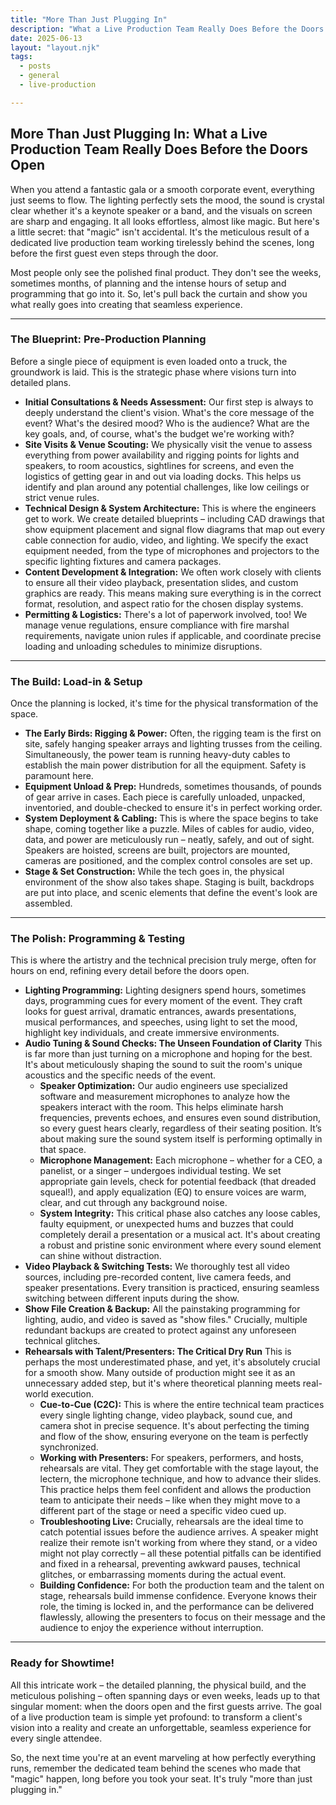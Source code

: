 ```yaml
---
title: "More Than Just Plugging In"
description: "What a Live Production Team Really Does Before the Doors Open."
date: 2025-06-13
layout: "layout.njk"
tags:
  - posts
  - general
  - live-production

---
```


## More Than Just Plugging In: What a Live Production Team Really Does Before the Doors Open

When you attend a fantastic gala or a smooth corporate event, everything just seems to flow. The lighting perfectly sets the mood, the sound is crystal clear whether it's a keynote speaker or a band, and the visuals on screen are sharp and engaging. It all looks effortless, almost like magic. But here's a little secret: that "magic" isn't accidental. It's the meticulous result of a dedicated live production team working tirelessly behind the scenes, long before the first guest even steps through the door.

Most people only see the polished final product. They don't see the weeks, sometimes months, of planning and the intense hours of setup and programming that go into it. So, let's pull back the curtain and show you what really goes into creating that seamless experience.

---

### The Blueprint: Pre-Production Planning

Before a single piece of equipment is even loaded onto a truck, the groundwork is laid. This is the strategic phase where visions turn into detailed plans.

* **Initial Consultations & Needs Assessment:** Our first step is always to deeply understand the client's vision. What's the core message of the event? What's the desired mood? Who is the audience? What are the key goals, and, of course, what's the budget we're working with?
* **Site Visits & Venue Scouting:** We physically visit the venue to assess everything from power availability and rigging points for lights and speakers, to room acoustics, sightlines for screens, and even the logistics of getting gear in and out via loading docks. This helps us identify and plan around any potential challenges, like low ceilings or strict venue rules.
* **Technical Design & System Architecture:** This is where the engineers get to work. We create detailed blueprints – including CAD drawings that show equipment placement and signal flow diagrams that map out every cable connection for audio, video, and lighting. We specify the exact equipment needed, from the type of microphones and projectors to the specific lighting fixtures and camera packages.
* **Content Development & Integration:** We often work closely with clients to ensure all their video playback, presentation slides, and custom graphics are ready. This means making sure everything is in the correct format, resolution, and aspect ratio for the chosen display systems.
* **Permitting & Logistics:** There's a lot of paperwork involved, too! We manage venue regulations, ensure compliance with fire marshal requirements, navigate union rules if applicable, and coordinate precise loading and unloading schedules to minimize disruptions.

---

### The Build: Load-in & Setup

Once the planning is locked, it's time for the physical transformation of the space.

* **The Early Birds: Rigging & Power:** Often, the rigging team is the first on site, safely hanging speaker arrays and lighting trusses from the ceiling. Simultaneously, the power team is running heavy-duty cables to establish the main power distribution for all the equipment. Safety is paramount here.
* **Equipment Unload & Prep:** Hundreds, sometimes thousands, of pounds of gear arrive in cases. Each piece is carefully unloaded, unpacked, inventoried, and double-checked to ensure it's in perfect working order.
* **System Deployment & Cabling:** This is where the space begins to take shape, coming together like a puzzle. Miles of cables for audio, video, data, and power are meticulously run – neatly, safely, and out of sight. Speakers are hoisted, screens are built, projectors are mounted, cameras are positioned, and the complex control consoles are set up.
* **Stage & Set Construction:** While the tech goes in, the physical environment of the show also takes shape. Staging is built, backdrops are put into place, and scenic elements that define the event's look are assembled.

---

### The Polish: Programming & Testing

This is where the artistry and the technical precision truly merge, often for hours on end, refining every detail before the doors open.

* **Lighting Programming:** Lighting designers spend hours, sometimes days, programming cues for every moment of the event. They craft looks for guest arrival, dramatic entrances, awards presentations, musical performances, and speeches, using light to set the mood, highlight key individuals, and create immersive environments.
* **Audio Tuning & Sound Checks: The Unseen Foundation of Clarity**
    This is far more than just turning on a microphone and hoping for the best. It's about meticulously shaping the sound to suit the room's unique acoustics and the specific needs of the event.
    * **Speaker Optimization:** Our audio engineers use specialized software and measurement microphones to analyze how the speakers interact with the room. This helps eliminate harsh frequencies, prevents echoes, and ensures even sound distribution, so every guest hears clearly, regardless of their seating position. It’s about making sure the sound system itself is performing optimally in that space.
    * **Microphone Management:** Each microphone – whether for a CEO, a panelist, or a singer – undergoes individual testing. We set appropriate gain levels, check for potential feedback (that dreaded squeal!), and apply equalization (EQ) to ensure voices are warm, clear, and cut through any background noise.
    * **System Integrity:** This critical phase also catches any loose cables, faulty equipment, or unexpected hums and buzzes that could completely derail a presentation or a musical act. It's about creating a robust and pristine sonic environment where every sound element can shine without distraction.
* **Video Playback & Switching Tests:** We thoroughly test all video sources, including pre-recorded content, live camera feeds, and speaker presentations. Every transition is practiced, ensuring seamless switching between different inputs during the show.
* **Show File Creation & Backup:** All the painstaking programming for lighting, audio, and video is saved as "show files." Crucially, multiple redundant backups are created to protect against any unforeseen technical glitches.
* **Rehearsals with Talent/Presenters: The Critical Dry Run**
    This is perhaps the most underestimated phase, and yet, it's absolutely crucial for a smooth show. Many outside of production might see it as an unnecessary added step, but it's where theoretical planning meets real-world execution.
    * **Cue-to-Cue (C2C):** This is where the entire technical team practices every single lighting change, video playback, sound cue, and camera shot in precise sequence. It's about perfecting the timing and flow of the show, ensuring everyone on the team is perfectly synchronized.
    * **Working with Presenters:** For speakers, performers, and hosts, rehearsals are vital. They get comfortable with the stage layout, the lectern, the microphone technique, and how to advance their slides. This practice helps them feel confident and allows the production team to anticipate their needs – like when they might move to a different part of the stage or need a specific video cued up.
    * **Troubleshooting Live:** Crucially, rehearsals are the ideal time to catch potential issues before the audience arrives. A speaker might realize their remote isn't working from where they stand, or a video might not play correctly – all these potential pitfalls can be identified and fixed in a rehearsal, preventing awkward pauses, technical glitches, or embarrassing moments during the actual event.
    * **Building Confidence:** For both the production team and the talent on stage, rehearsals build immense confidence. Everyone knows their role, the timing is locked in, and the performance can be delivered flawlessly, allowing the presenters to focus on their message and the audience to enjoy the experience without interruption.

---

### Ready for Showtime!

All this intricate work – the detailed planning, the physical build, and the meticulous polishing – often spanning days or even weeks, leads up to that singular moment: when the doors open and the first guests arrive. The goal of a live production team is simple yet profound: to transform a client's vision into a reality and create an unforgettable, seamless experience for every single attendee.

So, the next time you're at an event marveling at how perfectly everything runs, remember the dedicated team behind the scenes who made that "magic" happen, long before you took your seat. It's truly "more than just plugging in."

